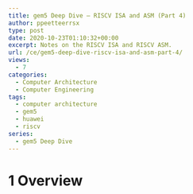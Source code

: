 ```yaml
---
title: gem5 Deep Dive – RISCV ISA and ASM (Part 4)
author: ppeetteerrsx
type: post
date: 2020-10-23T01:10:32+00:00
excerpt: Notes on the RISCV ISA and RISCV ASM.
url: /ce/gem5-deep-dive-riscv-isa-and-asm-part-4/
views:
  - 7
categories:
  - Computer Architecture
  - Computer Engineering
tags:
  - computer architecture
  - gem5
  - huawei
  - riscv
series:
  - gem5 Deep Dive
---
```


# 1 Overview

